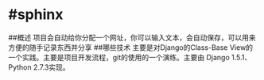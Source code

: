 #sphinx
==

##概述
项目会自动给你分配一个网址，你可以输入文本，会自动保存，可以用来方便的随手记录东西并分享
##哪些技术
主要是对Django的Class-Base View的一个实践。主要是项目开发流程，git的使用的一个演练。主要由
Django 1.5.1、Python 2.7.3实现。


